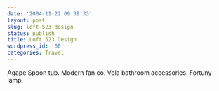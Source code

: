 ```yaml
---
date: '2004-11-22 09:39:33'
layout: post
slug: loft-523-design
status: publish
title: Loft 523 Design
wordpress_id: '60'
categories: Travel
---
```


Agape Spoon tub. Modern fan co. Vola bathroom accessories. Fortuny lamp.

